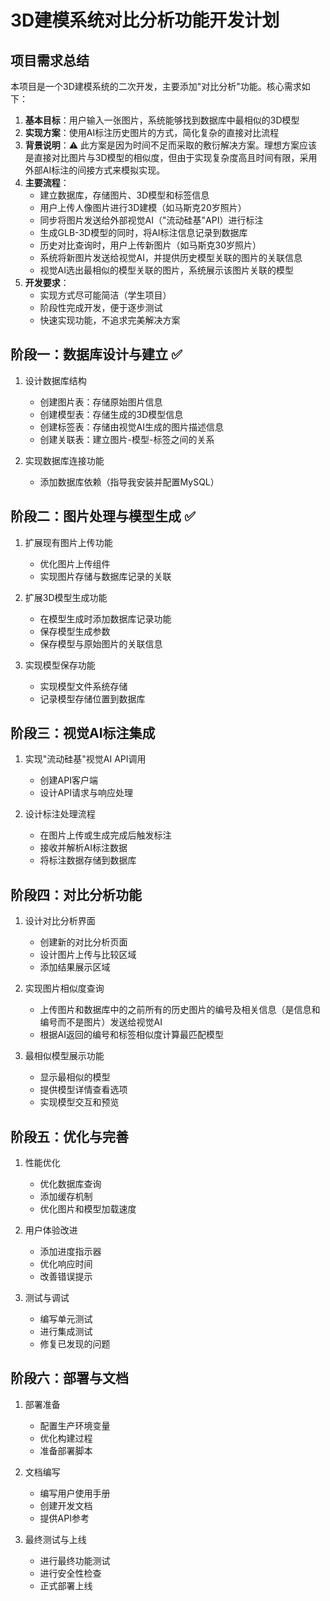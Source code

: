 # 3D建模系统对比分析功能开发计划

## 项目需求总结

本项目是一个3D建模系统的二次开发，主要添加"对比分析"功能。核心需求如下：

1. **基本目标**：用户输入一张图片，系统能够找到数据库中最相似的3D模型
2. **实现方案**：使用AI标注历史图片的方式，简化复杂的直接对比流程
3. **背景说明**：⚠️ 此方案是因为时间不足而采取的敷衍解决方案。理想方案应该是直接对比图片与3D模型的相似度，但由于实现复杂度高且时间有限，采用外部AI标注的间接方式来模拟实现。
4. **主要流程**：
   - 建立数据库，存储图片、3D模型和标签信息
   - 用户上传人像图片进行3D建模（如马斯克20岁照片）
   - 同步将图片发送给外部视觉AI（"流动硅基"API）进行标注
   - 生成GLB-3D模型的同时，将AI标注信息记录到数据库
   - 历史对比查询时，用户上传新图片（如马斯克30岁照片）
   - 系统将新图片发送给视觉AI，并提供历史模型关联的图片的关联信息
   - 视觉AI选出最相似的模型关联的图片，系统展示该图片关联的模型
5. **开发要求**：
   - 实现方式尽可能简洁（学生项目）
   - 阶段性完成开发，便于逐步测试
   - 快速实现功能，不追求完美解决方案

## 阶段一：数据库设计与建立 ✅

1. 设计数据库结构
   - 创建图片表：存储原始图片信息
   - 创建模型表：存储生成的3D模型信息
   - 创建标签表：存储由视觉AI生成的图片描述信息
   - 创建关联表：建立图片-模型-标签之间的关系

2. 实现数据库连接功能
   - 添加数据库依赖（指导我安装并配置MySQL）


## 阶段二：图片处理与模型生成 ✅

1. 扩展现有图片上传功能
   - 优化图片上传组件
   - 实现图片存储与数据库记录的关联

2. 扩展3D模型生成功能
   - 在模型生成时添加数据库记录功能
   - 保存模型生成参数
   - 保存模型与原始图片的关联信息

3. 实现模型保存功能
   - 实现模型文件系统存储
   - 记录模型存储位置到数据库

## 阶段三：视觉AI标注集成 

1. 实现"流动硅基"视觉AI API调用
   - 创建API客户端
   - 设计API请求与响应处理

2. 设计标注处理流程
   - 在图片上传或生成完成后触发标注
   - 接收并解析AI标注数据
   - 将标注数据存储到数据库


## 阶段四：对比分析功能 

1. 设计对比分析界面
   - 创建新的对比分析页面
   - 设计图片上传与比较区域
   - 添加结果展示区域

2. 实现图片相似度查询
   - 上传图片和数据库中的之前所有的历史图片的编号及相关信息（是信息和编号而不是图片）发送给视觉AI
   - 根据AI返回的编号和标签相似度计算最匹配模型

3. 最相似模型展示功能
   - 显示最相似的模型
   - 提供模型详情查看选项
   - 实现模型交互和预览

## 阶段五：优化与完善

1. 性能优化
   - 优化数据库查询
   - 添加缓存机制
   - 优化图片和模型加载速度

2. 用户体验改进
   - 添加进度指示器
   - 优化响应时间
   - 改善错误提示

3. 测试与调试
   - 编写单元测试
   - 进行集成测试
   - 修复已发现的问题

## 阶段六：部署与文档

1. 部署准备
   - 配置生产环境变量
   - 优化构建过程
   - 准备部署脚本

2. 文档编写
   - 编写用户使用手册
   - 创建开发文档
   - 提供API参考

3. 最终测试与上线
   - 进行最终功能测试
   - 进行安全性检查
   - 正式部署上线 